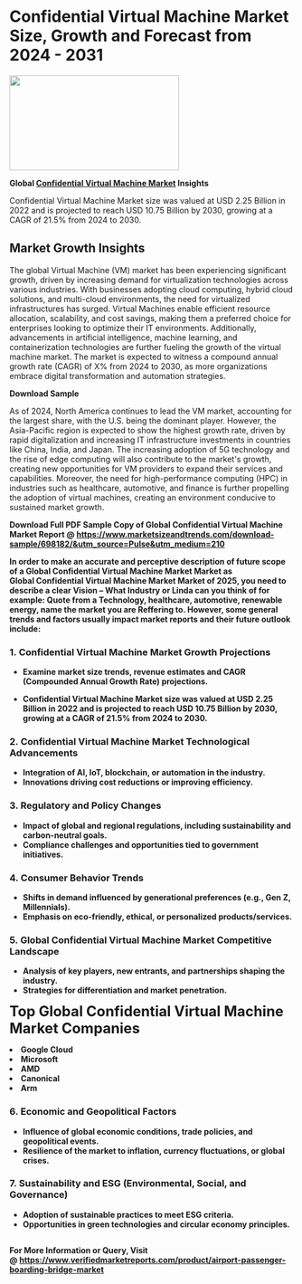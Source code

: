 <H1>Confidential Virtual Machine Market Size, Growth and Forecast from 2024 - 2031</H1><img class="aligncenter size-medium wp-image-584254" src="https://thirdeyenews.in/wp-content/uploads/2024/09/Global-Market-Research-300x168.jpeg" alt="" width="300" height="168" /><p><strong>Global&nbsp;<a href="https://www.marketsizeandtrends.com/download-sample/698182/&amp;utm_source=Pulse&amp;utm_medium=210">Confidential Virtual Machine Market</a> Insights</strong></p><p>Confidential Virtual Machine Market size was valued at USD 2.25 Billion in 2022 and is projected to reach USD 10.75 Billion by 2030, growing at a CAGR of 21.5% from 2024 to 2030.</p><p><h2>Market Growth Insights</h2> <p>The global Virtual Machine (VM) market has been experiencing significant growth, driven by increasing demand for virtualization technologies across various industries. With businesses adopting cloud computing, hybrid cloud solutions, and multi-cloud environments, the need for virtualized infrastructures has surged. Virtual Machines enable efficient resource allocation, scalability, and cost savings, making them a preferred choice for enterprises looking to optimize their IT environments. Additionally, advancements in artificial intelligence, machine learning, and containerization technologies are further fueling the growth of the virtual machine market. The market is expected to witness a compound annual growth rate (CAGR) of X% from 2024 to 2030, as more organizations embrace digital transformation and automation strategies.</p> <p><strong>Download Sample</strong></p> <p>As of 2024, North America continues to lead the VM market, accounting for the largest share, with the U.S. being the dominant player. However, the Asia-Pacific region is expected to show the highest growth rate, driven by rapid digitalization and increasing IT infrastructure investments in countries like China, India, and Japan. The increasing adoption of 5G technology and the rise of edge computing will also contribute to the market's growth, creating new opportunities for VM providers to expand their services and capabilities. Moreover, the need for high-performance computing (HPC) in industries such as healthcare, automotive, and finance is further propelling the adoption of virtual machines, creating an environment conducive to sustained market growth.</p> <p><strong></p><p><span class=""><strong>Download Full PDF Sample Copy of Global Confidential Virtual Machine Market Report</strong> @ <a href="https://www.marketsizeandtrends.com/download-sample/698182/&amp;utm_source=Pulse&amp;utm_medium=210" target="_blank">https://www.marketsizeandtrends.com/download-sample/698182/&amp;utm_source=Pulse&amp;utm_medium=210</a></span></p><p>In order to make an accurate and perceptive description of future scope of a Global&nbsp;Confidential Virtual Machine Market Market as Global&nbsp;Confidential Virtual Machine Market Market of 2025, you need to describe a clear Vision &ndash; What Industry or Linda can you think of for example: Quote from a Technology, healthcare, automotive, renewable energy, name the market you are Reffering to. However, some general trends and factors usually impact market reports and their future outlook include:</p><h3>1.&nbsp;<strong>Confidential Virtual Machine Market Growth Projections</strong></h3><ul><li>Examine market size trends, revenue estimates and CAGR (Compounded Annual Growth Rate) projections.</li><li><p>Confidential Virtual Machine Market size was valued at USD 2.25 Billion in 2022 and is projected to reach USD 10.75 Billion by 2030, growing at a CAGR of 21.5% from 2024 to 2030.</p></li></ul><h3>2.&nbsp;<strong>Confidential Virtual Machine Market Technological Advancements</strong></h3><ul><li>Integration of AI, IoT, blockchain, or automation in the industry.</li><li>Innovations driving cost reductions or improving efficiency.</li></ul><h3>3.&nbsp;<strong>Regulatory and Policy Changes</strong></h3><ul><li>Impact of global and regional regulations, including sustainability and carbon-neutral goals.</li><li>Compliance challenges and opportunities tied to government initiatives.</li></ul><h3>4.&nbsp;<strong>Consumer Behavior Trends</strong></h3><ul><li>Shifts in demand influenced by generational preferences (e.g., Gen Z, Millennials).</li><li>Emphasis on eco-friendly, ethical, or personalized products/services.</li></ul><h3>5.&nbsp;<strong>Global Confidential Virtual Machine Market Competitive Landscape</strong></h3><ul><li>Analysis of key players, new entrants, and partnerships shaping the industry.</li><li>Strategies for differentiation and market penetration.</li></ul><p data-pm-slice="1 1 []"><span style="color: inherit; font-family: inherit; font-size: 25px;">Top Global Confidential Virtual Machine Market Companies</span></p><div class="" data-test-id=""><p><li>Google Cloud</li><li> Microsoft</li><li> AMD</li><li> Canonical</li><li> Arm</li></p></div><h3>6.&nbsp;<strong>Economic and Geopolitical Factors</strong></h3><ul><li>Influence of global economic conditions, trade policies, and geopolitical events.</li><li>Resilience of the market to inflation, currency fluctuations, or global crises.</li></ul><h3>7.&nbsp;<strong>Sustainability and ESG (Environmental, Social, and Governance)</strong></h3><ul><li>Adoption of sustainable practices to meet ESG criteria.</li><li>Opportunities in green technologies and circular economy principles.</li></ul><h2><strong style="font-size: 14px;">For More Information or Query, Visit @&nbsp;</strong><a style="background-color: #ffffff; font-size: 14px;" href="https://www.marketsizeandtrends.com/report/confidential-virtual-machine-market/" target="_blank">https://www.verifiedmarketreports.com/product/airport-passenger-boarding-bridge-market</a></h2>
